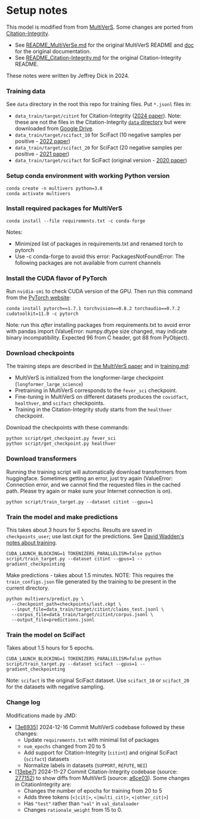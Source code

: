 # Setup notes

This model is modified from from [MultiVerS](https://github.com/dwadden/multivers).
Some changes are ported from [Citation-Integrity](https://github.com/ScienceNLP-Lab/Citation-Integrity).

- See [README_MultiVerSe.md](README_MultiVerSe.md) for the original MultiVerS README and [doc](doc) for the original documentation.
- See [README_Citation-Integrity.md](README_Citation-Integrity.md) for the original Citation-Integrity README.


These notes were written by Jeffrey Dick in 2024.

### Training data

See `data` directory in the root this repo for training files.
Put `*.jsonl` files in:

- `data_train/target/citint` for Citation-Integrity ([2024 paper](https://doi.org/10.1093/bioinformatics/btae420)). Note: these are not the files in the Citation-Integrity [`data` directory](https://github.com/ScienceNLP-Lab/Citation-Integrity/tree/main/Data) but were downloaded from [Google Drive](https://drive.google.com/drive/u/0/folders/11b6Z8iv2FXObWmLaqfYzgUQsaL4QgTT2?q=parent:11b6Z8iv2FXObWmLaqfYzgUQsaL4QgTT2).
- `data_train/target/scifact_10` for SciFact (10 negative samples per positive - [2022 paper](https://arxiv.org/abs/2210.13777))
- `data_train/target/scifact_20` for SciFact (20 negative samples per positive - [2021 paper](https://arxiv.org/abs/2112.01640))
- `data_train/target/scifact` for SciFact (original version - [2020 paper](https://arxiv.org/abs/2004.14974))

### Setup conda environment with working Python version

```
conda create -n multivers python=3.8
conda activate multivers
```

### Install required packages for MultiVerS

```
conda install --file requirements.txt -c conda-forge
```

Notes:

- Minimized list of packages in requirements.txt and renamed torch to pytorch
- Use -c conda-forge to avoid this error: PackagesNotFoundError: The following packages are not available from current channels


### Install the CUDA flavor of PyTorch

Run `nvidia-smi` to check CUDA version of the GPU.
Then run this command from the [PyTorch website](https://pytorch.org/get-started/previous-versions/#v171):

```
conda install pytorch==1.7.1 torchvision==0.8.2 torchaudio==0.7.2 cudatoolkit=11.0 -c pytorch
```

Note: run this *after* installing packages from requirements.txt to avoid error with pandas import (ValueError: numpy.dtype size changed, may indicate binary incompatibility. Expected 96 from C header, got 88 from PyObject).

### Download checkpoints

The training steps are described in [the MultiVerS paper](10.48550/arXiv.2112.01640) and in [training.md](doc/training.md):

- MultiVerS is initialized from the longformer-large checkpoint (`longformer_large_science`)
- Pretraining in MultiVerS corresponds to the `fever_sci` checkpoint.
- Fine-tuning in MultiVerS on different datasets produces the `covidfact`, `healthver`, and `scifact` checkpoints.
- Training in the Citation-Integrity study starts from the `healthver` checkpoint.

Download the checkpoints with these commands:

```
python script/get_checkpoint.py fever_sci
python script/get_checkpoint.py healthver
```

### Download transformers

Running the training script will automatically download transformers from huggingface.
Sometimes getting an error, just try again (ValueError: Connection error, and we cannot find the requested files in the cached path. Please try again or make sure your Internet connection is on).

```
python script/train_target.py --dataset citint --gpus=1
```

### Train the model and make predictions

This takes about 3 hours for 5 epochs.
Results are saved in `checkpoints_user`; use last.ckpt for the predictions.
See [David Wadden's notes about training](https://github.com/dwadden/multivers/blob/main/doc/training.md).

```
CUDA_LAUNCH_BLOCKING=1 TOKENIZERS_PARALLELISM=false python script/train_target.py --dataset citint --gpus=1 --gradient_checkpointing
```

Make predictions - takes about 1.5 minutes.
NOTE: This requires the `train_configs.json` file generated by the training to be present in the current directory.

```
python multivers/predict.py \
  --checkpoint_path=checkpoints/last.ckpt \
  --input_file=data_train/target/citint/claims_test.jsonl \
  --corpus_file=data_train/target/citint/corpus.jsonl \
  --output_file=predictions.jsonl
```

### Train the model on SciFact

Takes about 1.5 hours for 5 epochs.

```
CUDA_LAUNCH_BLOCKING=1 TOKENIZERS_PARALLELISM=false python script/train_target.py --dataset scifact --gpus=1 --gradient_checkpointing
```

Note: `scifact` is the original SciFact dataset.
Use `scifact_10` or `scifact_20` for the datasets with negative sampling.

### Change log

Modifications made by JMD:

- [[3e6935](https://github.com/jedick/RefSup/commit/3e69357ba6da88f9eea85e13f86cf9e7077811bd)] 2024-12-16 Commit MultiVerS codebase followed by these changes:
	- Update `requirements.txt` with minimal list of packages
	- `num_epochs` changed from 20 to 5
	- Add support for Citation-Integrity (`citint`) and original SciFact (`scifact`) datasets
	- Normalize labels in datasets (`SUPPORT`, `REFUTE`, `NEI`)
- [[13ebe7](https://github.com/jedick/RefSup/commit/13ebe74cb872e1344d352d630f11d4b8e4be67cf)] 2024-11-27 Commit Citation-Integrity codebase (source: [277152](https://github.com/ScienceNLP-Lab/Citation-Integrity/commit/277152f9dfe3873455220f4cd15269474ab15617)) to show diffs from MultiVerS (source: [a6ce03](https://github.com/dwadden/multivers/commit/a6ce033f0e17ae38c1f102eae1ee4ca213fbbe2e)). Some changes in CitationIntegrity are:
	- Changes the number of epochs for training from 20 to 5
	- Adds three tokens (`<|cit|>`, `<|multi_cit|>`, `<|other_cit|>`) 
	- Has `"test"` rather than `"val"` in `val_dataloader` 
	- Changes `rationale_weight` from 15 to 0.
